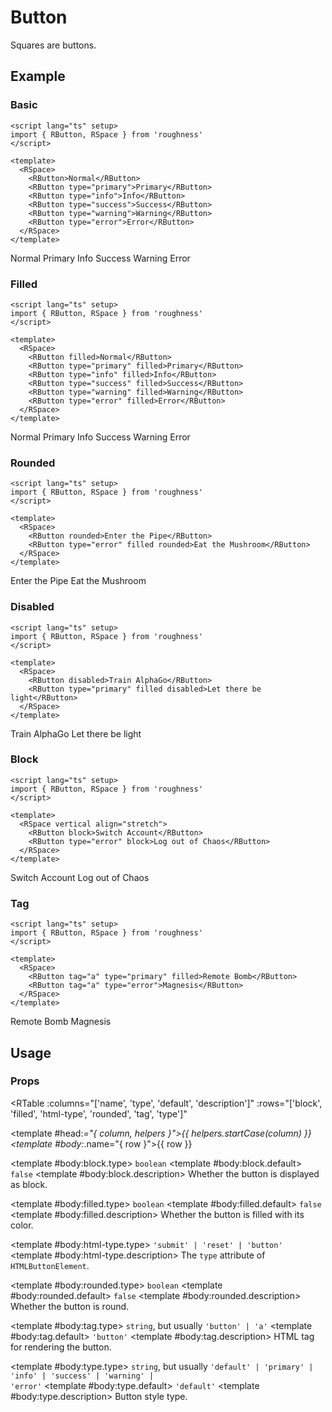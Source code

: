 <script lang="ts" setup>
import { RButton, RLink, RSpace, RTable } from 'roughness'
</script>

# Button

Squares are buttons.

## Example

### Basic

```vue
<script lang="ts" setup>
import { RButton, RSpace } from 'roughness'
</script>

<template>
  <RSpace>
    <RButton>Normal</RButton>
    <RButton type="primary">Primary</RButton>
    <RButton type="info">Info</RButton>
    <RButton type="success">Success</RButton>
    <RButton type="warning">Warning</RButton>
    <RButton type="error">Error</RButton>
  </RSpace>
</template>
```

<RSpace>
  <RButton>Normal</RButton>
  <RButton type="primary">Primary</RButton>
  <RButton type="info">Info</RButton>
  <RButton type="success">Success</RButton>
  <RButton type="warning">Warning</RButton>
  <RButton type="error">Error</RButton>
</RSpace>

### Filled

```vue
<script lang="ts" setup>
import { RButton, RSpace } from 'roughness'
</script>

<template>
  <RSpace>
    <RButton filled>Normal</RButton>
    <RButton type="primary" filled>Primary</RButton>
    <RButton type="info" filled>Info</RButton>
    <RButton type="success" filled>Success</RButton>
    <RButton type="warning" filled>Warning</RButton>
    <RButton type="error" filled>Error</RButton>
  </RSpace>
</template>
```

<RSpace>
  <RButton filled>Normal</RButton>
  <RButton type="primary" filled>Primary</RButton>
  <RButton type="info" filled>Info</RButton>
  <RButton type="success" filled>Success</RButton>
  <RButton type="warning" filled>Warning</RButton>
  <RButton type="error" filled>Error</RButton>
</RSpace>

### Rounded

```vue
<script lang="ts" setup>
import { RButton, RSpace } from 'roughness'
</script>

<template>
  <RSpace>
    <RButton rounded>Enter the Pipe</RButton>
    <RButton type="error" filled rounded>Eat the Mushroom</RButton>
  </RSpace>
</template>
```

<RSpace>
  <RButton rounded>Enter the Pipe</RButton>
  <RButton type="error" filled rounded>Eat the Mushroom</RButton>
</RSpace>

### Disabled

```vue
<script lang="ts" setup>
import { RButton, RSpace } from 'roughness'
</script>

<template>
  <RSpace>
    <RButton disabled>Train AlphaGo</RButton>
    <RButton type="primary" filled disabled>Let there be light</RButton>
  </RSpace>
</template>
```

<RSpace>
  <RButton disabled>Train AlphaGo</RButton>
  <RButton type="primary" filled disabled>Let there be light</RButton>
</RSpace>

### Block

```vue
<script lang="ts" setup>
import { RButton, RSpace } from 'roughness'
</script>

<template>
  <RSpace vertical align="stretch">
    <RButton block>Switch Account</RButton>
    <RButton type="error" block>Log out of Chaos</RButton>
  </RSpace>
</template>
```

<RSpace vertical align="stretch">
  <RButton block>Switch Account</RButton>
  <RButton type="error" block>Log out of Chaos</RButton>
</RSpace>

### Tag

```vue
<script lang="ts" setup>
import { RButton, RSpace } from 'roughness'
</script>

<template>
  <RSpace>
    <RButton tag="a" type="primary" filled>Remote Bomb</RButton>
    <RButton tag="a" type="error">Magnesis</RButton>
  </RSpace>
</template>
```

<RSpace>
  <RButton tag="a" type="primary" filled>Remote Bomb</RButton>
  <RButton tag="a" type="error">Magnesis</RButton>
</RSpace>


## Usage

### Props

<RTable
  :columns="['name', 'type', 'default', 'description']"
  :rows="['block', 'filled', 'html-type', 'rounded', 'tag', 'type']"
>
  <template #head:*="{ column, helpers }">{{ helpers.startCase(column) }}</template>
  <template #body:*.name="{ row }">{{ row }}</template>

  <template #body:block.type>
    <code>boolean</code>
  </template>
  <template #body:block.default>
    <code>false</code>
  </template>
  <template #body:block.description>
    Whether the button is displayed as block.
  </template>

  <template #body:filled.type>
    <code>boolean</code>
  </template>
  <template #body:filled.default>
    <code>false</code>
  </template>
  <template #body:filled.description>
    Whether the button is filled with its color.
  </template>

  <template #body:html-type.type>
    <RLink
      href="https://developer.mozilla.org/en-US/docs/Web/API/HTMLButtonElement#htmlbuttonelement.type"
      target="_blank"
      rel="noopener noreferrer"
    >
      <code>'submit' | 'reset' | 'button'</code>
    </RLink>
  </template>
  <template #body:html-type.description>
    The <code>type</code> attribute of <code>HTMLButtonElement</code>.
  </template>

  <template #body:rounded.type>
    <code>boolean</code>
  </template>
  <template #body:rounded.default>
    <code>false</code>
  </template>
  <template #body:rounded.description>
    Whether the button is round.
  </template>

  <template #body:tag.type>
    <code>string</code>, but usually <code>'button' | 'a'</code>
  </template>
  <template #body:tag.default>
    <code>'button'</code>
  </template>
  <template #body:tag.description>
    HTML tag for rendering the button.
  </template>

  <template #body:type.type>
    <code>string</code>, but usually <code>'default' | 'primary' | 'info' | 'success' | 'warning' | 'error'</code>
  </template>
  <template #body:type.default>
    <code>'default'</code>
  </template>
  <template #body:type.description>
    Button style type.
  </template>
</RTable>
